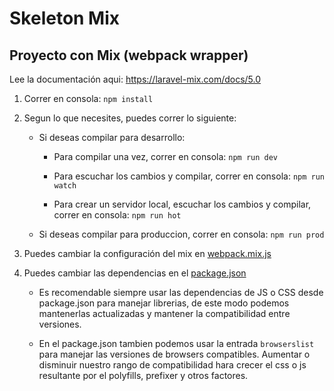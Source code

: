 # Skeleton Mix

## Proyecto con Mix (webpack wrapper)

Lee la documentación aqui: https://laravel-mix.com/docs/5.0

1. Correr en consola: `npm install`

1. Segun lo que necesites, puedes correr lo siguiente:

    - Si deseas compilar para desarrollo:
    
        - Para compilar una vez, correr en consola: `npm run dev`
        
        - Para escuchar los cambios y compilar, correr en consola: `npm run watch`
        
        - Para crear un servidor local, escuchar los cambios y compilar, correr en consola: `npm run hot`  
    
    - Si deseas compilar para produccion, correr en consola: `npm run prod`
    
1. Puedes cambiar la configuración del mix en [webpack.mix.js](webpack.mix.js)

1. Puedes cambiar las dependencias en el [package.json](package.json)
    
    * Es recomendable siempre usar las dependencias de JS o CSS desde package.json para manejar librerias, de este modo podemos mantenerlas actualizadas y mantener la compatibilidad entre versiones.
    
    * En el package.json tambien podemos usar la entrada `browserslist` para manejar las versiones de browsers compatibles. Aumentar o disminuir nuestro rango de compatibilidad hara crecer el css o js resultante por el polyfills, prefixer y otros factores.